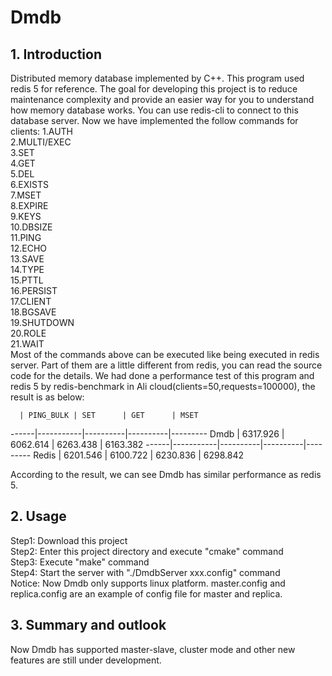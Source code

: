 # Dmdb
## 1. Introduction
Distributed memory database implemented by C++. This program used redis 5 for reference.
The goal for developing this project is to reduce maintenance complexity and provide an
easier way for you to understand how memory database works. You can use redis-cli to 
connect to this database server. Now we have implemented the follow commands for clients:
1.AUTH  
2.MULTI/EXEC  
3.SET  
4.GET  
5.DEL  
6.EXISTS  
7.MSET  
8.EXPIRE  
9.KEYS  
10.DBSIZE  
11.PING  
12.ECHO  
13.SAVE  
14.TYPE  
15.PTTL  
16.PERSIST  
17.CLIENT  
18.BGSAVE  
19.SHUTDOWN  
20.ROLE  
21.WAIT  
Most of the commands above can be executed like being executed in redis server. Part of them
are a little different from redis, you can read the source code for the details. We had done
a performance test of this program and redis 5 by redis-benchmark in Ali cloud(clients=50,requests=100000), the result is as below: 

      | PING_BULK | SET      | GET      | MSET
------|-----------|----------|----------|---------
Dmdb  | 6317.926  | 6062.614 | 6263.438 | 6163.382
------|-----------|----------|----------|---------
Redis | 6201.546  | 6100.722 | 6230.836 | 6298.842

According to the result, we can see Dmdb has similar performance as redis 5.

## 2. Usage
Step1: Download this project  
Step2: Enter this project directory and execute "cmake" command  
Step3: Execute "make" command  
Step4: Start the server with "./DmdbServer xxx.config" command  
Notice: Now Dmdb only supports linux platform. master.config and replica.config are an example
of config file for master and replica. 

## 3. Summary and outlook
Now Dmdb has supported master-slave, cluster mode and other new features are still under development.  


